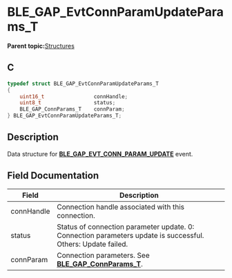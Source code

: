 # BLE\_GAP\_EvtConnParamUpdateParams\_T

**Parent topic:**[Structures](GUID-A15AC144-CD72-427A-B096-33FC1E7FEA88.md)

## C

```c
typedef struct BLE_GAP_EvtConnParamUpdateParams_T
{
    uint16_t                connHandle;
    uint8_t                 status;
    BLE_GAP_ConnParams_T    connParam;
} BLE_GAP_EvtConnParamUpdateParams_T;
```

## Description

Data structure for **[BLE\_GAP\_EVT\_CONN\_PARAM\_UPDATE](GUID-085D2B3E-E5DB-4072-8916-29201399538E.md)** event.

## Field Documentation

|Field|Description|
|-----|-----------|
|connHandle|Connection handle associated with this connection.|
|status|Status of connection parameter update. 0: Connection parameters update is successful. Others: Update failed.|
|connParam|Connection parameters. See **[BLE\_GAP\_ConnParams\_T](GUID-34487CE2-9BA8-45AF-A32B-2D8849CF682C.md)**.|

